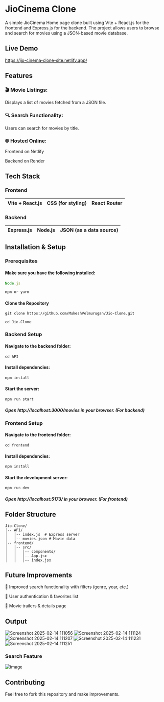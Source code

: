 # JioCinema Clone

A simple JioCinema Home page clone built using Vite + React.js for the frontend and Express.js for the backend. The project allows users to browse and search for movies using a JSON-based movie database.

## Live Demo

https://jio-cinema-clone-site.netlify.app/

## Features

### 🎬 Movie Listings: 
Displays a list of movies fetched from a JSON file.

### 🔍 Search Functionality: 
Users can search for movies by title.

### 🌐 Hosted Online:

Frontend on Netlify

Backend on Render

## Tech Stack

### Frontend

| Vite + React.js | CSS (for styling) | React Router |
|----------|----------|----------|

### Backend

| Express.js | Node.js | JSON (as a data source) |
|----------|----------|----------|


## Installation & Setup

### Prerequisites

#### Make sure you have the following installed:

``` js
Node.js

npm or yarn
``` 

#### Clone the Repository

```
git clone https://github.com/MukeshVelmurugan/Jio-Clone.git
```
```
cd Jio-Clone
```

### Backend Setup

#### Navigate to the backend folder:

```
cd API
```

#### Install dependencies:

``` js
npm install
```

#### Start the server:

``` js
npm run start
```

##### Open http://localhost:3000/movies in your browser. (For backend)
### Frontend Setup

#### Navigate to the frontend folder:

```
cd frontend
```

#### Install dependencies:
``` js
npm install
``` 
#### Start the development server:
``` js
npm run dev
``` 
##### Open http://localhost:5173/ in your browser. (For frontend)

## Folder Structure
```
Jio-Clone/
│-- API/
│   │-- index.js  # Express server
│   │-- movies.json # Movie data
│-- frontend/
│   │-- src/
│   │   │-- components/
│   │   │-- App.jsx
│   │   │-- index.jsx
```

## Future Improvements

🔹 Improved search functionality with filters (genre, year, etc.)

🔹 User authentication & favorites list

🔹 Movie trailers & details page

## Output
![Screenshot 2025-02-14 111056](https://github.com/user-attachments/assets/3e8e34d3-e2ec-4ecd-9af9-76ccde543681)
![Screenshot 2025-02-14 111124](https://github.com/user-attachments/assets/554f4ebc-ce4a-4141-b875-247717c792a4)
![Screenshot 2025-02-14 111207](https://github.com/user-attachments/assets/61593123-c1bc-4556-ae09-a5d114eb6ba7)
![Screenshot 2025-02-14 111231](https://github.com/user-attachments/assets/4ffe70b3-45d8-4613-9ff8-5e6a4268335a)
![Screenshot 2025-02-14 111251](https://github.com/user-attachments/assets/506310aa-bb04-4783-a9e9-76b24fd5b59d)
### Search Feature
![image](https://github.com/user-attachments/assets/be0a4134-5576-4ad0-92a2-37b4f450a10f)



## Contributing

Feel free to fork this repository and make improvements.

